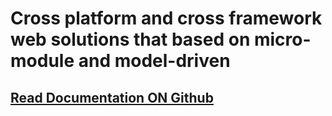 # Cross platform and cross framework web solutions that based on micro-module and model-driven

## [Read Documentation ON Github](https://github.com/Graceji/kaf)

